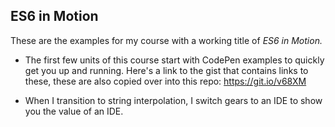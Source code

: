 ## ES6 in Motion

These are the examples for my course with a working title of *ES6 in Motion.*


- The first few units of this course start with CodePen examples to quickly get you up and running.
    Here's a link to the gist that contains links to these, these are also copied over into this repo: 
    https://git.io/v68XM

- When I transition to string interpolation, I switch gears to an IDE to show you the value of an IDE.

